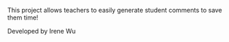 This project allows teachers to easily generate student comments to save them time!

Developed by Irene Wu

